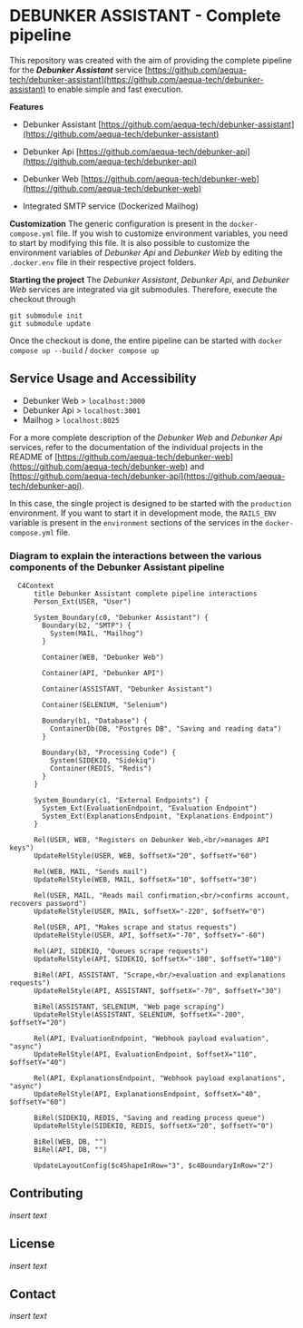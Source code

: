 # DEBUNKER ASSISTANT - Complete pipeline

This repository was created with the aim of providing the complete pipeline for the _**Debunker Assistant**_ service [https://github.com/aequa-tech/debunker-assistant](https://github.com/aequa-tech/debunker-assistant) to enable simple and fast execution.

**Features**
- Debunker Assistant [https://github.com/aequa-tech/debunker-assistant](https://github.com/aequa-tech/debunker-assistant)
- Debunker Api [https://github.com/aequa-tech/debunker-api](https://github.com/aequa-tech/debunker-api)
- Debunker Web [https://github.com/aequa-tech/debunker-web](https://github.com/aequa-tech/debunker-web)

- Integrated SMTP service (Dockerized Mailhog)

**Customization**
The generic configuration is present in the `docker-compose.yml` file.
If you wish to customize environment variables, you need to start by modifying this file.
It is also possible to customize the environment variables of _Debunker Api_ and _Debunker Web_ by editing the `.docker.env` file in their respective project folders.

**Starting the project**
The _Debunker Assistant_, _Debunker Api_, and _Debunker Web_ services are integrated via git submodules.
Therefore, execute the checkout through

```
git submodule init
git submodule update
```

Once the checkout is done, the entire pipeline can be started with
`docker compose up --build` / `docker compose up`

## Service Usage and Accessibility
- Debunker Web > `localhost:3000`
- Debunker Api > `localhost:3001`
- Mailhog > `localhost:8025`

For a more complete description of the _Debunker Web_ and _Debunker Api_ services, refer to the documentation of the individual projects in the README of [https://github.com/aequa-tech/debunker-web](https://github.com/aequa-tech/debunker-web) and [https://github.com/aequa-tech/debunker-api](https://github.com/aequa-tech/debunker-api).

In this case, the single project is designed to be started with the `production` environment.
If you want to start it in development mode, the `RAILS_ENV` variable is present in the `environment` sections of the services in the `docker-compose.yml` file.


### Diagram to explain the interactions between the various components of the Debunker Assistant pipeline

```mermaid
  C4Context
      title Debunker Assistant complete pipeline interactions
      Person_Ext(USER, "User")

      System_Boundary(c0, "Debunker Assistant") {
        Boundary(b2, "SMTP") {
          System(MAIL, "Mailhog")
        }

        Container(WEB, "Debunker Web")

        Container(API, "Debunker API")

        Container(ASSISTANT, "Debunker Assistant")

        Container(SELENIUM, "Selenium")

        Boundary(b1, "Database") {
          ContainerDb(DB, "Postgres DB", "Saving and reading data")
        }

        Boundary(b3, "Processing Code") {
          System(SIDEKIQ, "Sidekiq")
          Container(REDIS, "Redis")
        }
      }

      System_Boundary(c1, "External Endpoints") {
        System_Ext(EvaluationEndpoint, "Evaluation Endpoint")
        System_Ext(ExplanationsEndpoint, "Explanations Endpoint")
      }

      Rel(USER, WEB, "Registers on Debunker Web,<br/>manages API keys")
      UpdateRelStyle(USER, WEB, $offsetX="20", $offsetY="60")

      Rel(WEB, MAIL, "Sends mail")
      UpdateRelStyle(WEB, MAIL, $offsetX="10", $offsetY="30")

      Rel(USER, MAIL, "Reads mail confirmation,<br/>confirms account, recovers password")
      UpdateRelStyle(USER, MAIL, $offsetX="-220", $offsetY="0")

      Rel(USER, API, "Makes scrape and status requests")
      UpdateRelStyle(USER, API, $offsetX="-70", $offsetY="-60")

      Rel(API, SIDEKIQ, "Queues scrape requests")
      UpdateRelStyle(API, SIDEKIQ, $offsetX="-180", $offsetY="180")

      BiRel(API, ASSISTANT, "Scrape,<br/>evaluation and explanations requests")
      UpdateRelStyle(API, ASSISTANT, $offsetX="-70", $offsetY="30")

      BiRel(ASSISTANT, SELENIUM, "Web page scraping")
      UpdateRelStyle(ASSISTANT, SELENIUM, $offsetX="-200", $offsetY="20")

      Rel(API, EvaluationEndpoint, "Webhook payload evaluation", "async")
      UpdateRelStyle(API, EvaluationEndpoint, $offsetX="110", $offsetY="40")

      Rel(API, ExplanationsEndpoint, "Webhook payload explanations", "async")
      UpdateRelStyle(API, ExplanationsEndpoint, $offsetX="40", $offsetY="60")

      BiRel(SIDEKIQ, REDIS, "Saving and reading process queue")
      UpdateRelStyle(SIDEKIQ, REDIS, $offsetX="20", $offsetY="0")

      BiRel(WEB, DB, "")
      BiRel(API, DB, "")

      UpdateLayoutConfig($c4ShapeInRow="3", $c4BoundaryInRow="2")

```

## Contributing
_insert text_

## License
_insert text_

## Contact
_insert text_
